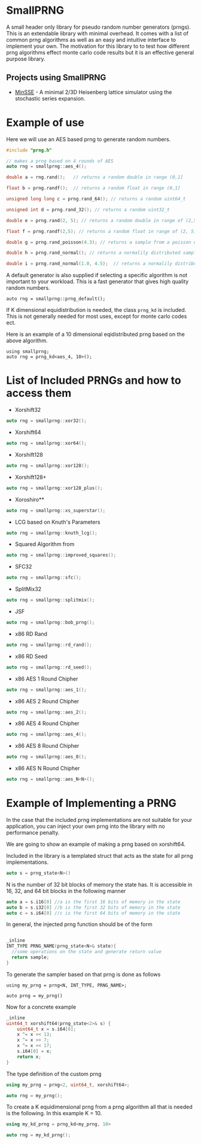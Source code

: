 # SmallPRNG
A small header only library for pseudo random number generators (prngs). This is an extendable library with minimal overhead. It comes with a list of common prng algorithms as well as an easy and intuitive interface to implement your own. The motivation for this library to to test how different prng algorithms effect monte carlo code results but it is an effective general purpose library.

## Projects using SmallPRNG

* [MinSSE](https://github.com/Chronum94/MinSSEMinSSE) - A minimal 2/3D Heisenberg lattice simulator using the stochastic series expansion. 


# Example of use 

Here we will use an AES based prng to generate random numbers. 

```cpp
#include "prng.h"

// makes a prng based on 4 rounds of AES
auto rng = smallprng::aes_4();

double a = rng.rand();   // returns a random double in range (0,1]

float b = prng.randf();  // returns a random float in range (0,1] 

unsigned long long c = prng.rand_64(); // returns a random uint64_t

unsigned int d = prng.rand_32(); // returns a random uint32_t

double e = prng.rand(2, 5); // returns a random double in range of (2,5]

float f = prng.randf(2,5); // returns a random float in range of (2, 5]

double g = prng.rand_poisson(4.3); // returns a sample from a poisson distribution of λ=4.3

double h = prng.rand_normal(); // returns a normalily distributed sample with with mean = 0 and std = 1

double i = prng.rand_normal(1.0, 4.5);  // returns a normalily distributed sample with with mean = 1.0 and std = 4.5
```

A default generator is also supplied if selecting a specific algorithm is not important to your workload. This is a fast generator that gives high quality random numbers.

```
auto rng = smallprng::prng_default();
```

If K dimensional equidistribution is needed, the class ``prng_kd`` is included. This is not generally needed for most uses, except for monte carlo codes ect.

Here is an example of a 10 dimensional eqidistributed prng based on the above algorithm.
```
using smallprng;
auto rng = prng_kd<aes_4, 10>();
```

# List of Included PRNGs and how to access them


* Xorshift32
```C++
auto rng = smallprng::xor32();
```
* Xorshift64
```C++
auto rng = smallprng::xor64();
```
* Xorshift128
```C++
auto rng = smallprng::xor128();
```
* Xorshift128+
```C++
auto rng = smallprng::xor128_plus();
```
* Xoroshiro**
```C++
auto rng = smallprng::xs_superstar();
```
* LCG based on Knuth's Parameters
```C++
auto rng = smallprng::knuth_lcg();
```
* Squared Algorithm from 
```C++
auto rng = smallprng::improved_squares();
```
* SFC32
```C++
auto rng = smallprng::sfc();
```
* SplitMix32
```C++
auto rng = smallprng::splitmix();
```
* JSF
```C++
auto rng = smallprng::bob_prng();
```
* x86 RD Rand
```C++
auto rng = smallprng::rd_rand();
```
* x86 RD Seed
```C++
auto rng = smallprng::rd_seed();
```
* x86 AES 1 Round Chipher
```C++
auto rng = smallprng::aes_1();
```
* x86 AES 2 Round Chipher
```C++
auto rng = smallprng::aes_2();
```
* x86 AES 4 Round Chipher
```C++
auto rng = smallprng::aes_4();
```
* x86 AES 8 Round Chipher
```C++
auto rng = smallprng::aes_8();
```
* x86 AES N Round Chipher
```C++
auto rng = smallprng::aes_N<N>();
```


# Example of Implementing a PRNG

In the case that the included prng implementations are not suitable for your application, you can inject your own prng into the library with no performance penalty.

We are going to show an example of making a prng based on xorshift64. 

Included in the library is a templated struct that acts as the state for all prng implementations.

```C++
auto s = prng_state<N>()
```
N is the number of 32 bit blocks of memory the state has. It is accessible in 16, 32, and 64 bit blocks in the following manner

```C++
auto a = s.i16[0] //a is the first 16 bits of memory in the state
auto b = s.i32[0] //b is the first 32 bits of memory in the state
auto c = s.i64[0] //c is the first 64 bits of memory in the state
```

In general, the injected prng function should be of the form

```C++

_inline
INT_TYPE PRNG_NAME(prng_state<N>& state){
  //some operations on the state and generate return value
  return sample;
}

```

To generate the sampler based on that prng is done as follows
```
using my_prng = prng<N, INT_TYPE, PRNG_NAME>;

auto prng = my_prng()
```

Now for a concrete example

```C++
_inline
uint64_t xorshift64(prng_state<2>& s) {
	uint64_t x = s.i64[0];
	x ^= x << 13;
	x ^= x >> 7;
	x ^= x << 17;
	s.i64[0] = x;
	return x;
}
```

The type definition of the custom prng
```C++
using my_prng = prng<2, uint64_t, xorshift64>;

auto rng = my_prng();
```

To create a K equidimensional prng from a prng algorithm all that is needed is the following. In this example K = 10.

```C++
using my_kd_prng = prng_kd<my_prng, 10>

auto rng = my_kd_prng();
```

